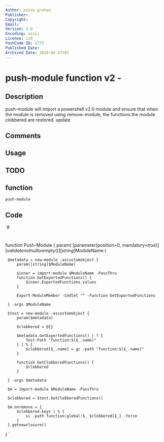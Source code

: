 ```yaml
---
Author: oisin grehan
Publisher: 
Copyright: 
Email: 
Version: 2.0
Encoding: ascii
License: cc0
PoshCode ID: 1773
Published Date: 
Archived Date: 2010-04-17t07
---
```


# push-module function v2 - 

## Description

push-module will import a powershell v2.0 module and ensure that when the module is removed using remove-module, the functions the module clobbered are restored. update

## Comments



## Usage



## TODO



## function

`push-module`

## Code

`#
 #
 
 function Push-Module {
     param(
         [parameter(position=0, mandatory=$true)]
         [validatenotnullorempty()]
         [string]$ModuleName
     )
     
     $metadata = new-module -ascustomobject {
         param([string]$ModuleName)
         
         $inner = import-module $ModuleName -PassThru       
         function GetExportedFunctions() {
             $inner.ExportedFunctions.values
         }
         
         Export-ModuleMember -Cmdlet "" -Function GetExportedFunctions
         
     } -args $ModuleName
         
     $test = new-module -ascustomobject {
         param($metadata)
         
         $clobbered = @{}
         
         $metadata.GetExportedFunctions() | ? {
             Test-Path "function:$($_.name)"
         } | % {    
             $clobbered[$_.name] = gc -path "function:$($_.name)"
         }
         
         function GetClobberedFunctions() {
             $clobbered
         }
         
     } -args $metadata
 
     $m = import-module $ModuleName -PassThru
 
     $clobbered = $test.GetClobberedFunctions()
         
     $m.onremove = {
         $clobbered.keys | % {
             si -path function:global:$_ $clobbered[$_] -force
         }
     }.getnewclosure()
 }
`

